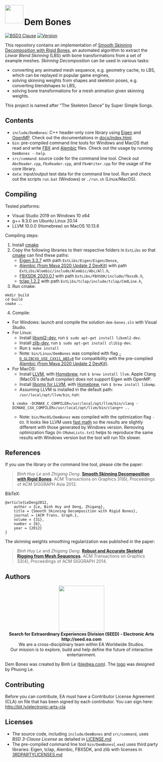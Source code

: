 <img align="left" width="60" height="60" src="logo/DemBones.png">

# Dem Bones
[![BSD3 Clause](https://img.shields.io/badge/license-BSD3_Clause-blue.svg)](LICENSE.md)
[![Version](https://img.shields.io/badge/version-1.1.0-green.svg)](VERSION.md)

This repository contains an implementation of [Smooth Skinning Decomposition with Rigid Bones](http://binh.graphics/papers/2012sa-ssdr/), 
an automated algorithm to extract the *Linear Blend Skinning* (LBS) with bone transformations from a set of example meshes. 
*Skinning Decomposition* can be used in various tasks:
- converting any animated mesh sequence, e.g. geometry cache, to LBS, which can be replayed in popular game engines,
- solving skinning weights from shapes and skeleton poses, e.g. converting blendshapes to LBS,
- solving bone transformations for a mesh animation given skinning weights.

This project is named after "The Skeleton Dance" by Super Simple Songs.

## Contents
- `include/DemBones`: C++ header-only core library using [Eigen](http://eigen.tuxfamily.org) and [OpenMP](https://www.openmp.org/). Check out the documentations in [docs/index.html](docs/index.html).
- `bin`: pre-compiled command line tools for Windows and MacOS that read and write [FBX](https://www.autodesk.com/products/fbx/overview) and [Alembic](https://www.alembic.io/) files. Check out the usage by running `DemBones --help`.
- `src/command`: source code for the command line tool. Check out `AbcReader.cpp`, `FbxReader.cpp`, and `FbxWriter.cpp` for the usage of the core library.
- `data`: input/output test data for the command line tool. Run and check out the scripts `run.bat` (Windows) or `./run.sh` (Linux/MacOS).

## Compiling
Tested platforms:
- Visual Studio 2019 on Windows 10 x64
- g++ 9.3.0 on Ubuntu Linux 20.14
- LLVM 10.0.0 (Homebrew) on MacOS 10.13.6

Compiling steps:
1. Install [cmake](https://cmake.org/)
2. Copy the following libraries to their respective folders in `ExtLibs` so that [cmake](https://cmake.org/) can find these paths:
    - [Eigen 3.3.7](https://eigen.tuxfamily.org/) with path `ExtLibs/Eigen/Eigen/Dense`,
    - [Alembic (from Maya 2020 Update 2 DevKit)](https://www.autodesk.com/developer-network/platform-technologies/maya) with path `ExtLibs/Alembic/include/Alembic/Abc/All.h`,
    - [FBXSDK 2020.0.1](https://www.autodesk.com/developer-network/platform-technologies/fbx-sdk-2020-0) with path `ExtLibs/FBXSDK/include/fbxsdk.h`,
    - [tclap 1.2.2](http://tclap.sourceforge.net/) with path `ExtLibs/tclap/include/tclap/CmdLine.h`,
3. Run cmake:
```
mkdir build
cd build
cmake ..
```
4. Compile:
- For Windows: launch and compile the solution `dem-bones.sln` with Visual Studio. 
- For Linux: 
    - Install [libxml2-dev](http://xmlsoft.org/), run `$ sudo apt-get install libxml2-dev`.
    - Install [zlib-dev](https://zlib.net/), run `$ sudo apt-get install zlib1g-dev`.
	- Run `$ make install`
	- Note: `bin/Linux/DemBones` was compiled with flag [`-D_GLIBCXX_USE_CXX11_ABI=0`](https://gcc.gnu.org/onlinedocs/libstdc++/manual/using_dual_abi.html) 
	for compatibility with the pre-complied [Alembic (from Maya 2020 Update 2 DevKit)](https://www.autodesk.com/developer-network/platform-technologies/maya).
- For MacOS:
    - Install [LLVM](https://formulae.brew.sh/formula/llvm), with [Homebrew](https://brew.sh/), run `$ brew install llvm`. Apple Clang (MacOS's default compiler) does not support Eigen with OpenMP.
	- Install [libomp for LLVM](https://openmp.llvm.org/), with [Homebrew](https://brew.sh/), run `$ brew install libomp`.
    - Assuming LLVM is installed in the default path: `/usr/local/opt/llvm/bin`, run: 
    ```
    $ cmake -DCMAKE_C_COMPILER=/usr/local/opt/llvm/bin/clang -DCMAKE_CXX_COMPILER=/usr/local/opt/llvm/bin/clang++ ..
    ```
     - Note: `bin/MacOS/DemBones` was compiled with the optimization flag `-O3`. It looks like LLVM uses [fast math](http://eigen.tuxfamily.org/bz/show_bug.cgi?id=950) 
	 so the results are slightly different with those generated by Windows version.
     Removing optimization flags (in `CMakeLists.txt`) helps to reproduce the same results with Windows version but the tool will run 10x slower.

## References

If you use the library or the command line tool, please cite the paper:  

> *Binh Huy Le* and *Zhigang Deng*. **[Smooth Skinning Decomposition with Rigid Bones](http://binh.graphics/papers/2012sa-ssdr/)**. ACM Transactions on Graphics 31(6), Proceedings of ACM SIGGRAPH Asia 2012.

BibTeX:

```
@article{LeDeng2012,
    author = {Le, Binh Huy and Deng, Zhigang},
    title = {Smooth Skinning Decomposition with Rigid Bones},
    journal = {ACM Trans. Graph.},
    volume = {31},
    number = {6},
    year = {2012}
} 
```

The skinning weights smoothing regularization was published in the paper:

> *Binh Huy Le* and *Zhigang Deng*. **[Robust and Accurate Skeletal Rigging from Mesh Sequences](http://binh.graphics/papers/2014s-ske/)**. ACM Transactions on Graphics 33(4), Proceedings of ACM SIGGRAPH 2014.

## Authors

<p align="center"><a href="https://seed.ea.com"><img src="logo/SEED.jpg" width="150px"></a><br>
<b>Search for Extraordinary Experiences Division (SEED) - Electronic Arts <br> http://seed.ea.com</b><br>
We are a cross-disciplinary team within EA Worldwide Studios.<br>
Our mission is to explore, build and help define the future of interactive entertainment.</p>

Dem Bones was created by Binh Le (ble@ea.com). The [logo](logo/DemBones.png) was designed by Phuong Le.

## Contributing

Before you can contribute, EA must have a Contributor License Agreement (CLA) on file that has been signed by each contributor.
You can sign here: http://bit.ly/electronic-arts-cla

## Licenses

- The source code, including `include/DemBones` and `src/command`, uses *BSD 3-Clause License* as detailed in [LICENSE.md](LICENSE.md)
- The pre-compiled command line tool `bin/DemBones`(`.exe`) uses third party libraries: Eigen, tclap, Alembic, FBXSDK, and zlib with licenses in [3RDPARTYLICENSES.md](3RDPARTYLICENSES.md)

